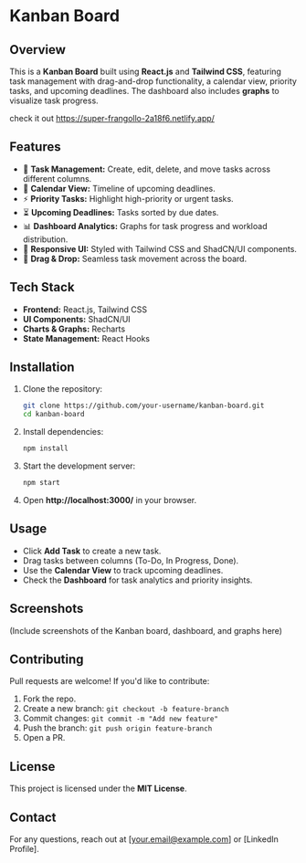 # Kanban Board

## Overview
This is a **Kanban Board** built using **React.js** and **Tailwind CSS**, featuring task management with drag-and-drop functionality, a calendar view, priority tasks, and upcoming deadlines. The dashboard also includes **graphs** to visualize task progress.

check it out https://super-frangollo-2a18f6.netlify.app/

## Features
- 📌 **Task Management:** Create, edit, delete, and move tasks across different columns.
- 📆 **Calendar View:** Timeline of upcoming deadlines.
- ⚡ **Priority Tasks:** Highlight high-priority or urgent tasks.
- ⏳ **Upcoming Deadlines:** Tasks sorted by due dates.
- 📊 **Dashboard Analytics:** Graphs for task progress and workload distribution.
- 🎨 **Responsive UI:** Styled with Tailwind CSS and ShadCN/UI components.
- 🔄 **Drag & Drop:** Seamless task movement across the board.

## Tech Stack
- **Frontend:** React.js, Tailwind CSS
- **UI Components:** ShadCN/UI
- **Charts & Graphs:** Recharts
- **State Management:** React Hooks

## Installation
1. Clone the repository:
   ```bash
   git clone https://github.com/your-username/kanban-board.git
   cd kanban-board
   ```
2. Install dependencies:
   ```bash
   npm install
   ```
3. Start the development server:
   ```bash
   npm start
   ```
4. Open **http://localhost:3000/** in your browser.

## Usage
- Click **Add Task** to create a new task.
- Drag tasks between columns (To-Do, In Progress, Done).
- Use the **Calendar View** to track upcoming deadlines.
- Check the **Dashboard** for task analytics and priority insights.

## Screenshots
(Include screenshots of the Kanban board, dashboard, and graphs here)

## Contributing
Pull requests are welcome! If you'd like to contribute:
1. Fork the repo.
2. Create a new branch: `git checkout -b feature-branch`
3. Commit changes: `git commit -m "Add new feature"`
4. Push the branch: `git push origin feature-branch`
5. Open a PR.

## License
This project is licensed under the **MIT License**.

## Contact
For any questions, reach out at [your.email@example.com] or [LinkedIn Profile].


